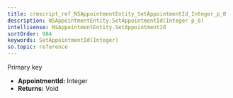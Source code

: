 ```yaml
---
title: crmscript_ref_NSAppointmentEntity_SetAppointmentId_Integer_p_0
description: NSAppointmentEntity.SetAppointmentId(Integer p_0)
intellisense: NSAppointmentEntity.SetAppointmentId
sortOrder: 984
keywords: SetAppointmentId(Integer)
so.topic: reference
---
```



Primary key



* **AppointmentId:** Integer
* **Returns:** Void


